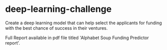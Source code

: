 # deep-learning-challenge
Create a deep learning model that can help select the applicants for funding with the best chance of success in their ventures.

Full Report available in pdf file titled 'Alphabet Soup Funding Predictor report'.
